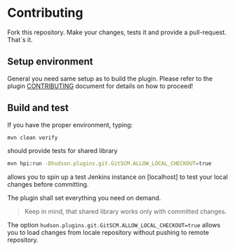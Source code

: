 # Contributing

Fork this repository. Make your changes, tests it and provide a pull-request. That`s it.

## Setup environment

General you need same setup as to build the plugin.
Please refer to the plugin [CONTRIBUTING](../plugin/CONTRIBUTING.md) document for details on how to proceed!

## Build and test

If you have the proper environment, typing:

```sh
mvn clean verify
```

should provide tests for shared library

```sh
mvn hpi:run -Dhudson.plugins.git.GitSCM.ALLOW_LOCAL_CHECKOUT=true
```

allows you to spin up a test Jenkins instance on [localhost] to test your
local changes before committing.

The plugin shall set everything you need on demand.

> Keep in mind, that shared library works only with committed changes.

The option `hudson.plugins.git.GitSCM.ALLOW_LOCAL_CHECKOUT=true` allows you to load changes from locale repository without pushing to remote repository.
